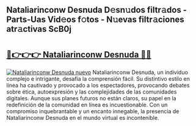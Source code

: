 ## Nataliarinconw Desnuda D𝚎sn𝚞dos filtr𝚊dos - Parts-Uas Vid𝚎os f𝚘tos - N𝚞evas filtr𝚊ciones atr𝚊ctivas ScB0j

# <h2><a href="http://mbd0kg.tromn.icu/?c=Nataliarinconw+Desnuda">🔗👉👉👉 Nataliarinconw Desnuda 🔗🔗</a></h2>

[![Nataliarinconw Desnuda nuevo](https://i.imgur.com/pEAQMta.gif)](http://mbd0kg.tromn.icu/?c=Nataliarinconw+Desnuda)
Nataliarinconw Desnuda, un individuo complejo e intrigante, desafía la comprensión fácil. Su distintivo estilo en línea ha cautivado y provocado a los espectadores, provocando debates sobre ética, autoexpresión y las complejidades de las comunidades digitales. Aunque sus planes futuros no están claros, su papel en la redefinición de la comunidad en línea es incuestionable. Con un compromiso inquebrantable y un encanto innegable, la presencia de Nataliarinconw Desnuda en el mundo virtual es incontenible.
